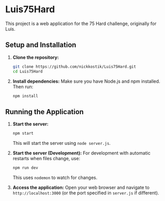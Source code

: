 # Luis75Hard

This project is a web application for the 75 Hard challenge, originally for Luis.

## Setup and Installation

1.  **Clone the repository:**
    ```bash
    git clone https://github.com/nickkostik/Luis75Hard.git
    cd Luis75Hard
    ```

2.  **Install dependencies:**
    Make sure you have Node.js and npm installed. Then run:
    ```bash
    npm install
    ```

## Running the Application

1.  **Start the server:**
    ```bash
    npm start
    ```
    This will start the server using `node server.js`.

2.  **Start the server (Development):**
    For development with automatic restarts when files change, use:
    ```bash
    npm run dev
    ```
    This uses `nodemon` to watch for changes.

3.  **Access the application:**
    Open your web browser and navigate to `http://localhost:3000` (or the port specified in `server.js` if different).